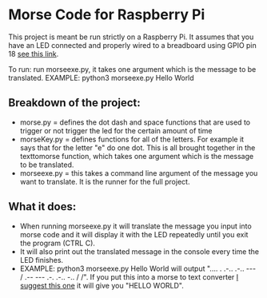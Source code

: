 <h1>Morse Code for Raspberry Pi</h1>

This project is meant be run strictly on a Raspberry Pi. It assumes that you have an LED connected and properly wired to a breadboard using GPIO pin 18 <a href="https://cdn.shopify.com/s/files/1/0176/3274/files/LEDs-BB400-1LED_bb_grande.png?6398700510979146820">see this link</a>.

To run: run morseexe.py, it takes one argument which is the message to be translated. EXAMPLE: python3 morseexe.py Hello World

<h2>Breakdown of the project:</h2>
<ul>
  <li>morse.py = defines the dot dash and space functions that are used to trigger or not trigger the led for the certain amount of time</li>
  <li>morseKey.py = defines functions for all of the letters. For example it says that for the letter "e" do one dot. This is all brought together in the texttomorse function, which takes one argument which is the message to be translated.</li>
  <li>morseexe.py = this takes a command line argument of the message you want to translate. It is the runner for the full project.</li>
</ul>
<h2>What it does:</h2>
<ul>
  <li>When running morseexe.py it will translate the message you input into morse code and it will display it with the LED repeatedly until you exit the program (CTRL C).</li>
  <li>It will also print out the translated message in the console every time the LED finishes.</li>
  <li>EXAMPLE: python3 morseexe.py Hello World will output ".... . .-.. .-.. --- / .-- --- .-. .-.. -.. / /". If you put this into a morse to text converter <a href="https://morsecode.scphillips.com/translator.html">I suggest this one</a> it will give you "HELLO WORLD".</li>
</ul>

